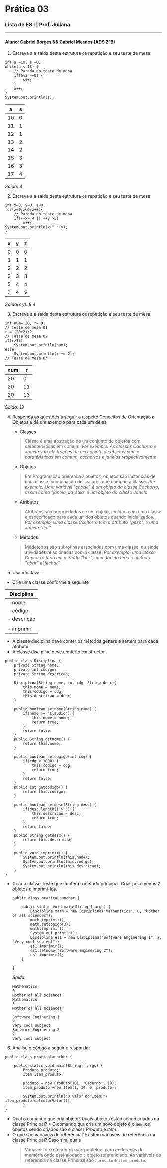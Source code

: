 
# Prática 03
### Lista de ES I | Prof. Juliana
---
#### Aluno: Gabriel Borges && Gabriel Mendes (ADS 2ºB)  

1. Escreva a a saída desta estrutura de repatição e seu teste de mesa:  

```
int a =10, s =0;
while(a < 18) {
    // Parada do teste de mesa
    if(a%2 ==0) {
        s++;
    }
    a++;
}
System.out.println(s);
```

**a**|**s**
---|---
10|0
11|1
12|1
13|2
14|2
15|3
16|3
17|4

*Saída:  4*  

2. Escreva a a saída desta estrutura de repatição e seu teste de mesa: 
```
int x=0, y=0, z=0;
for(z=0;z<6;z++){
    // Parada do teste de mesa
    if(++x> 4 || ++y >3)
        x++;
System.out.println(x+" "+y);
}
```

**x**|**y**|**z**
---|---|---
0|0|0
1|1|1
2|2|2
3|3|3
5|4|4
7|4|5

*Saída(x y): 9 4*  

3. Escreva a a saída desta estrutura de repatição e seu teste de mesa: 
```
int num= 20, r= 0;
// Teste de mesa 01
r = (20+2)/2;
// Teste de mesa 02
if(r>13)
    System.out.println(num);
else
    System.out.println(r += 2);
// Teste de mesa 03
```

**num**|**r**
---|---
20|0
20|11
20|13

*Saída: 13*  

4.  Responda as questões a seguir a respeito Conceitos de Orientação a Objetos e dê um exemplo para cada um deles:
    * Classes  
    > Classe é uma abstração de um conjunto de objetos com características em comum.
    >*Por exemplo:  As classes Cachorro e Janela são abstrações de um conjuto de objetos com a caratéristicas em comum, cachorros e janelas respectivamente*
    
    * Objetos   
    >  Em Programação orientada a objetos, objetos são instancias de uma classe, combinação dos valores que compõe a classe.
    >  *Por exemplo:  Uma variável "cookie" é um objeto da classe Cachorro, assim como "janela_da_sala" é um objeto da classe Janela*  
    
    * Atributos   
    >  Atributos são propriedades de um objeto, moldado em uma classe e específicado para cada um dos objetos quando inicializados.
    >  *Por exemplo:  Uma classe Cachorro tem o atributo "peso", e uma Janela "cor".*  
    
    * Métodos  
    >  Médotodos são subrotinas associadas com uma classe, ou ainda atividades relacionadas com a classe. 
    >*Por exemplo: uma classe Cachorro teria um método "latir", uma Janela teria o método "abrir" e"fechar".*

5. Usando Java:  
  * Crie uma classe conforme a seguinte  

|**Disciplina**|
|--------------|
|\- nome       |
|\- código     |
|\- descrição  |
|              |
|\+ imprimir   |

   * A classe disciplina deve conter os métodos getters e setters para cada atributo.  
   * A classe disciplina deve conter o constructor.  


```
public class Disciplina {
    private String nome;
    private int codigo;
    private String descricao;

    Disciplina(String nome, int cdg, String desc){
        this.nome = nome;
        this.codigo = cdg;
        this.descricao = desc;
    }

    public boolean setnome(String nome) {
        if(nome != "Claudio") {
            this.nome = nome;
            return true;
        }
        return false;
    }
    public String getnome() {
        return this.nome;
    }

    public boolean setcogigo(int cdg) {
        if(cdg < 1000) {
            this.codigo = cdg;
            return true;
        }
        return false;
    }
    public int getcodigo() {
        return this.codigo;
    }

    public boolean setdesc(String desc) {
        if(desc.length() > 5) {
            this.descricao = desc;
            return true;
        }
        return false;
    }
    public String getdesc() {
        return this.descricao;
    }

    public void imprimir() {
        System.out.println(this.nome);
        System.out.println(this.codigo);
        System.out.println(this.descricao);
    }
}
```


* Criar a classe Teste que conterá o método principal.  Criar pelo menos 2 objetos e imprimi-los.  

	```
	public class praticaLauncher {

		public static void main(String[] args) {
			Disciplina math = new Disciplina("Mathematics", 0, "Mother of all sciences");
			math.imprimir();
			math.setcogigo(3);
			math.imprimir();
			System.out.println();
			Disciplina es1 = new Disciplina("Software Enginering 1", 2, "Very cool subject");
			es1.imprimir();
			es1.setnome("Software Enginering 2");
			es1.imprimir();
		}

	}
	```
	*Saída:*

	```
	Mathematics
	0
	Mother of all sciences
	Mathematics
	3
	Mother of all sciences

	Software Enginering 1
	2
	Very cool subject
	Software Enginering 2
	2
	Very cool subject
	```
6.  Analíse o código a seguir e responda;
	
```
public class praticaLauncher {

    public static void main(String[] args) {
        Produto produto;
        Item item_produto;

        produto = new Produto(101, "Caderno", 10);
        item_produto =new Item(1, 30, 0, produto);

        System.out.println("O valor do Item:"+ item_produto.calcularValor());
        }
}  
```
   - Qual o comando que cria objeto? Quais objetos estão sendo criados na classe Principal?
      		> O comando que cria um novo objeto é o `new`,  os objetos sendo criados são o classe *Produto* e *Item*.
   - O que são variáveis de referência? Existem variáveis de referência na classe Principal? Caso sim, quais
     >  Váriaveis de refenrência são ponteiros para endereços de memória onde está alocado o objeto referenciado. As variáveis de referência na  classe Principal são : `produto` e `item_produto`.
	

